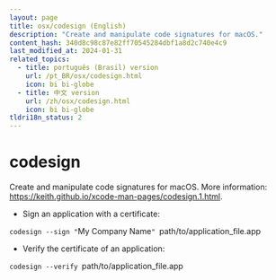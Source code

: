 ```yaml
---
layout: page
title: osx/codesign (English)
description: "Create and manipulate code signatures for macOS."
content_hash: 340d8c98c87e82ff70545284dbf1a8d2c740e4c9
last_modified_at: 2024-01-31
related_topics:
  - title: português (Brasil) version
    url: /pt_BR/osx/codesign.html
    icon: bi bi-globe
  - title: 中文 version
    url: /zh/osx/codesign.html
    icon: bi bi-globe
tldri18n_status: 2
---
```

# codesign

Create and manipulate code signatures for macOS.
More information: <https://keith.github.io/xcode-man-pages/codesign.1.html>.

- Sign an application with a certificate:

`codesign --sign "`<span class="tldr-var badge badge-pill bg-dark-lm bg-white-dm text-white-lm text-dark-dm font-weight-bold">My Company Name</span>`" `<span class="tldr-var badge badge-pill bg-dark-lm bg-white-dm text-white-lm text-dark-dm font-weight-bold">path/to/application_file.app</span>

- Verify the certificate of an application:

`codesign --verify `<span class="tldr-var badge badge-pill bg-dark-lm bg-white-dm text-white-lm text-dark-dm font-weight-bold">path/to/application_file.app</span>
